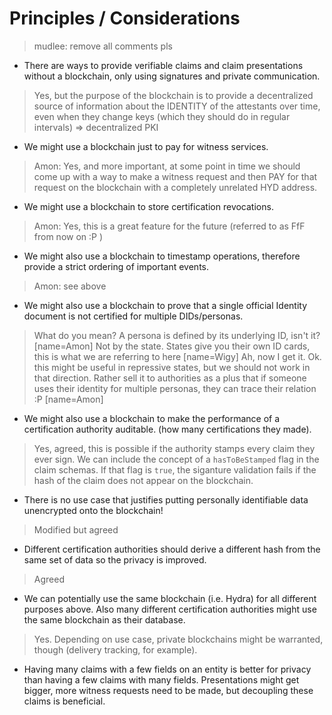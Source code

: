 # Principles / Considerations

> mudlee: remove all comments pls

- There are ways to provide verifiable claims and claim presentations without a blockchain, only using signatures and private communication.

> Yes, but the purpose of the blockchain is to provide a decentralized source of information about the IDENTITY of the attestants over time, even when they change keys (which they should do in regular intervals) => decentralized PKI

- We might use a blockchain just to pay for witness services.

> Amon: Yes, and more important, at some point in time we should come up with a way to make a witness request and then PAY for that request on the blockchain with a completely unrelated HYD address. 


- We might use a blockchain to store certification revocations.
> Amon: Yes, this is a great feature for the future (referred to as FfF from now on :P )

- We might also use a blockchain to timestamp operations, therefore provide a strict ordering of important events.

> Amon: see above

- We might also use a blockchain to prove that a single official Identity document is not certified for multiple DIDs/personas.
> What do you mean? A persona is defined by its underlying ID, isn't it? [name=Amon]
> Not by the state. States give you their own ID cards, this is what we are referring to here [name=Wigy]
> Ah, now I get it. Ok. this might be useful in repressive states, but we should not work in that direction. Rather sell it to authorities as a plus that if someone uses their identity for multiple personas, they can trace their relation :P [name=Amon]
- We might also use a blockchain to make the performance of a certification authority auditable. (how many certifications they made).
> Yes, agreed, this is possible if the authority stamps every claim they ever sign. We can include the concept of a `hasToBeStamped` flag in the claim schemas. If that flag is `true`, the siganture validation fails if the hash of the claim does not appear on the blockchain.

- There is no use case that justifies putting personally identifiable data unencrypted onto the blockchain!

> Modified but agreed
- Different certification authorities should derive a different hash from the same set of data so the privacy is improved.
> Agreed
> 
- We can potentially use the same blockchain (i.e. Hydra) for all different purposes above. Also many different certification authorities might use the same blockchain as their database.
> Yes. Depending on use case, private blockchains might be warranted, though (delivery tracking, for example).
> 

- Having many claims with a few fields on an entity is better for privacy than having a few claims with many fields. Presentations might get bigger, more witness requests need to be made, but decoupling these claims is beneficial.